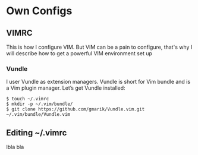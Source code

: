 Own Configs
===========

VIMRC
-----

This is how I configure VIM. But VIM can be a pain to configure, that's why I will describe how to get a powerful VIM environment set up


### Vundle

I user Vundle as extension managers. Vundle is short for Vim bundle and is a Vim plugin manager.
Let’s get Vundle installed:

```
$ touch ~/.vimrc
$ mkdir -p ~/.vim/bundle/
$ git clone https://github.com/gmarik/Vundle.vim.git ~/.vim/bundle/Vundle.vim
```

Editing ~/.vimrc 
---------------- 
Ibla bla
